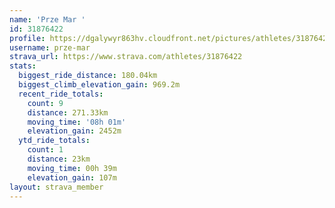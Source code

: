 ```yaml
---
name: 'Prze Mar '
id: 31876422
profile: https://dgalywyr863hv.cloudfront.net/pictures/athletes/31876422/22548952/6/large.jpg
username: prze-mar
strava_url: https://www.strava.com/athletes/31876422
stats:
  biggest_ride_distance: 180.04km
  biggest_climb_elevation_gain: 969.2m
  recent_ride_totals:
    count: 9
    distance: 271.33km
    moving_time: '08h 01m'
    elevation_gain: 2452m
  ytd_ride_totals:
    count: 1
    distance: 23km
    moving_time: 00h 39m
    elevation_gain: 107m
layout: strava_member
--- 
```

